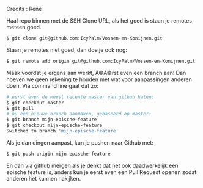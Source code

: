Credits : René

Haal repo binnen met de SSH Clone URL, als het goed is staan je remotes meteen goed.
```bash
$ git clone git@github.com:IcyPalm/Vossen-en-Konijnen.git
```

Staan je remotes niet goed, dan doe je ook nog:
```bash
$ git remote add origin git@github.com:IcyPalm/Vossen-en-Konijnen.git
```

Maak voordat je ergens aan werkt, Ã©Ã©rst even een branch aan! Dan hoeven we geen rekening te houden met wat voor aanpassingen anderen doen. Via command line gaat dat zo:
```bash
# eerst even de meest recente master van github halen:
$ git checkout master
$ git pull
# nu een nieuwe branch aanmaken, gebaseerd op master:
$ git branch mijn-epische-feature
$ git checkout mijn-epische-feature
Switched to branch 'mijn-epische-feature'
```

Als je dan dingen aanpast, kun je pushen naar Github met:
```bash
$ git push origin mijn-epische-feature
```
En dan via github mergen als je denkt dat het ook daadwerkelijk een epische feature is, anders kun je eerst even een Pull Request openen zodat anderen het kunnen nakijken.
